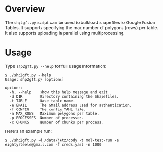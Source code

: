 # Overview #

The `shp2gft.py` script can be used to bulkload shapefiles to Google Fusion Tables. It supports specifying the max number of polygons (rows) per table. It also supports uploading in parallel using multiprocessing.

# Usage #

Type `shp2gft.py --help` for full usage information:

```shell
$ ./shp2gft.py --help
Usage: shp2gft.py [options]

Options:
  -h, --help    show this help message and exit
  -d DIR        Directory containing the Shapefiles.
  -t TABLE      Base table name.
  -e EMAIL      The GMail address used for authentication.
  -f CONFIG     The config YAML file.
  -n MAX_ROWS   Maximum polygons per table.
  -p PROCESSES  Number of processes.
  -c CHUNKS     Number of chunks per process.
```

Here's an example run:

```shell
$ ./shp2gft.py -d /data/jetz/cody -t mol-test-run -e eightysteele@gmail.com -f creds.yaml -n 1000
```

